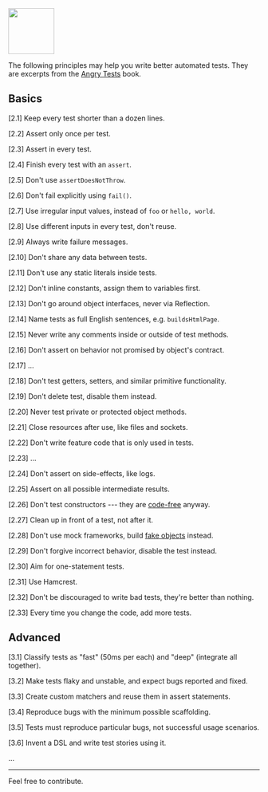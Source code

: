 <img src="https://www.yegor256.com/images/books/angry-tests/onion.svg" height="92px"/>

The following principles may help you write better automated tests.
They are excerpts from the [Angry Tests](https://www.yegor256.com/angry-tests.html) book.

## Basics

[2.1] Keep every test shorter than a dozen lines.

[2.2] Assert only once per test.

[2.3] Assert in every test.

[2.4] Finish every test with an `assert`.

[2.5] Don't use `assertDoesNotThrow`.

[2.6] Don't fail explicitly using `fail()`.

[2.7] Use irregular input values, instead of `foo` or `hello, world`.

[2.8] Use different inputs in every test, don't reuse.

[2.9] Always write failure messages.

[2.10] Don't share any data between tests.

[2.11] Don't use any static literals inside tests.

[2.12] Don't inline constants, assign them to variables first.

[2.13] Don't go around object interfaces, never via Reflection.

[2.14] Name tests as full English sentences, e.g. `buildsHtmlPage`.

[2.15] Never write any comments inside or outside of test methods.

[2.16] Don't assert on behavior not promised by object's contract.

[2.17] ...

[2.18] Don't test getters, setters, and similar primitive functionality.

[2.19] Don't delete test, disable them instead.

[2.20] Never test private or protected object methods.

[2.21] Close resources after use, like files and sockets.

[2.22] Don't write feature code that is only used in tests.

[2.23] ...

[2.24] Don't assert on side-effects, like logs.

[2.25] Assert on all possible intermediate results.

[2.26] Don't test constructors --- they are [code-free] anyway.

[2.27] Clean up in front of a test, not after it.

[2.28] Don't use mock frameworks, build [fake objects] instead.

[2.29] Don't forgive incorrect behavior, disable the test instead.

[2.30] Aim for one-statement tests.

[2.31] Use Hamcrest.

[2.32] Don't be discouraged to write bad tests, they're better than nothing.

[2.33] Every time you change the code, add more tests.

## Advanced

[3.1] Classify tests as "fast" (50ms per each) and "deep" (integrate all together).

[3.2] Make tests flaky and unstable, and expect bugs reported and fixed.

[3.3] Create custom matchers and reuse them in assert statements.

[3.4] Reproduce bugs with the minimum possible scaffolding.

[3.5] Tests must reproduce particular bugs, not successful usage scenarios.

[3.6] Invent a DSL and write test stories using it.

...

<hr>

Feel free to contribute.

[code-free]: https://www.yegor256.com/2015/05/07/ctors-must-be-code-free.html
[fake objects]: https://www.yegor256.com/2014/09/23/built-in-fake-objects.html
